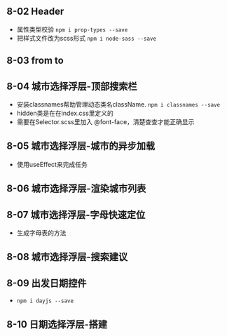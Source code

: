 
## 8-02 Header

- 属性类型校验 `npm i prop-types --save`
- 把样式文件改为scss形式 `npm i node-sass --save`

## 8-03 from to

## 8-04 城市选择浮层-顶部搜索栏
- 安装classnames帮助管理动态类名className. `npm i classnames --save`
- hidden类是在在index.css里定义的
- 需要在Selector.scss里加入 @font-face，清楚查查才能正确显示

## 8-05 城市选择浮层-城市的异步加载
- 使用useEffect来完成任务

## 8-06 城市选择浮层-渲染城市列表

## 8-07 城市选择浮层-字母快速定位

- 生成字母表的方法

## 8-08 城市选择浮层-搜索建议

## 8-09 出发日期控件
- `npm i dayjs --save`

## 8-10 日期选择浮层-搭建
